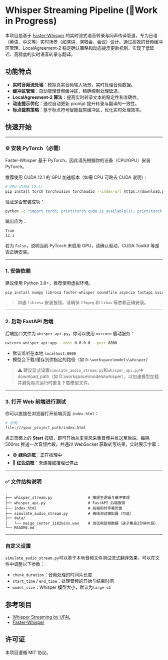 # Whisper Streaming Pipeline (🔧Work in Progress)

本项目是基于 [Faster-Whisper](https://github.com/guillaumekln/faster-whisper) 的实时流式语音转录与同声传译管道，专为日语（英语、中文等）实时场景（如演讲、演唱会、会议）设计。通过高效的音频缓冲区管理、LocalAgreement-2 稳定确认策略和动态提示更新机制，实现了低延迟、高精度的实时语音转录与翻译。

## 功能特点
- **实时音频流处理**：模拟真实音频输入场景，实时处理音频数据。
- **缓冲区管理**：自动管理音频缓冲区，精确控制处理延迟。
- **LocalAgreement-2 算法**：提高实时转录文本的稳定性和准确性。
- **动态提示优化**：通过自动更新 prompt 提升转录与翻译的一致性。
- **标点裁剪策略**：基于标点符号智能裁剪缓冲区，优化实时处理效率。

## 快速开始
---

### ⚙️ 安装 PyTorch（必需）

Faster-Whisper 基于 PyTorch，因此请先根据你的设备（CPU/GPU）安装 PyTorch。

推荐使用 CUDA 12.1 的 GPU 加速版本（如需 CPU 可略去 CUDA 说明）：

```bash
# GPU（CUDA 12.1）
pip install torch torchvision torchaudio --index-url https://download.pytorch.org/whl/cu121
```

验证是否安装成功：

```bash
python -c "import torch; print(torch.cuda.is_available()); print(torch.version.cuda)"
```

输出应为：

```bash
True
12.1
```

若为 `False`，说明当前 PyTorch 未启用 GPU，请确认驱动、CUDA Toolkit 等是否正确安装。

---

### 1. 安装依赖
建议使用 Python 3.8+，推荐使用虚拟环境。

```bash
pip install numpy librosa faster-whisper soundfile asyncio fastapi uvicorn
```
> 如遇 `librosa` 安装报错，请确保 `ffmpeg` 和 `libav` 等依赖正确安装。

---

### 2. 启动 FastAPI 后端

后端接口文件为 `whisper_api.py`，你可以使用 `uvicorn` 启动服务：

```bash
uvicorn whisper_api:app --host 0.0.0.0 --port 8000
```

- 默认监听在本地 `localhost:8000`
- 模型会下载/缓存到你指定的路径（如 `D:\workspace\models\whisper`）
> ⚠️ 建议显式设置`simulate_audio_stream.py`和`whisper_api.py`中 download_path（如 D:\\workspace\\models\\whisper），以加速模型加载并避免每次运行时重复下载模型文件。

---

### 3. 打开 Web 前端进行测试

你可以直接在浏览器打开前端页面 `index.html`：

```bash
# 示例：
file:///your_project_path/index.html
```

点击页面上的 **Start** 按钮，即可开始从麦克风采集音频并推送至后端。每隔 500ms 推送一次音频片段，并通过 WebSocket 获取转写结果，实时展示字幕：

- 🟢 **绿色边框**：正在推理中
- 🔴 **红色边框**：未连接或推理已停止

---

### ✅ 文件结构说明

```text
.
├── whisper_stream.py                # 推理主逻辑与缓冲管理
├── whisper_api.py                   # FastAPI 后端服务
├── index.html                       # 前端实时字幕页面
├── simulate_audio_stream.py         # 离线测试模拟器（可选）
├── data/
│   └── maigo_center_1182mins.wav    # 测试用音频数据（迷子集会2分钟片段）
└── README.md

```

---

### 自定义设置
`simulate_audio_stream.py`可以基于本地音频文件测试流式翻译效果，可以在文件中调整以下参数：
- `chunk_duration`：音频处理的时间片长度
- `start_time` / `end_time`：处理音频的开始与结束时间
- `model_size`：Whisper 模型大小，默认为`large-v3`

## 参考项目
- [Whisper Streaming by UFAL](https://github.com/ufal/whisper_streaming)
- [Faster-Whisper](https://github.com/guillaumekln/faster-whisper)

## 许可证
本项目遵循 MIT 协议。

